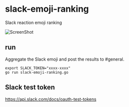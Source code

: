 # slack-emoji-ranking
Slack reaction emoji ranking

![ScreenShot](https://github.com/dondoko-susumu/slack-emoji-ranking/blob/master/ScreenShot.png)

## run
Aggregate the Slack emoji and post the results to #general.

```
export SLACK_TOKEN="xxxx-xxxx"
go run slack-emoji-ranking.go
```

## Slack test token
https://api.slack.com/docs/oauth-test-tokens
